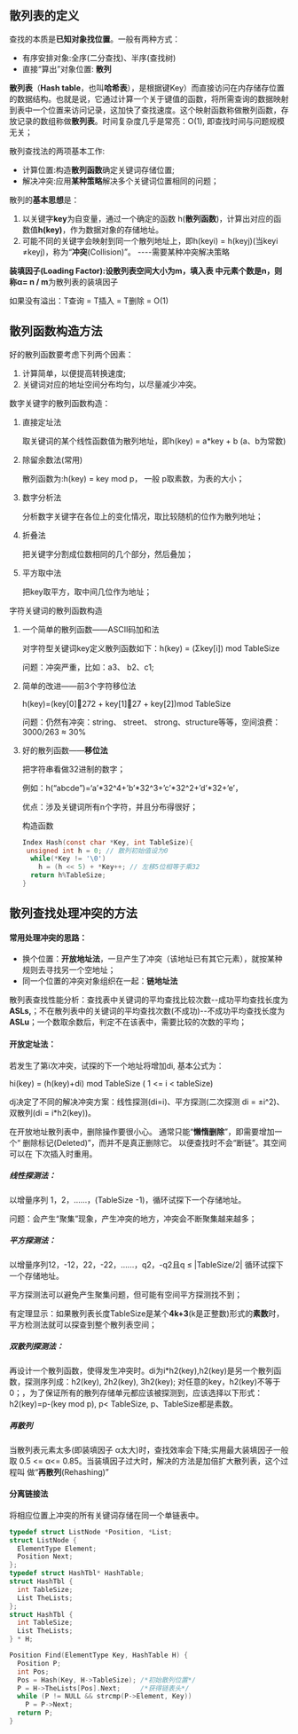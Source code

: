 ## 散列表的定义

查找的本质是**已知对象找位置**。一般有两种方式：

- 有序安排对象:全序(二分查找)、半序(查找树)
- 直接“算出”对象位置: **散列**



**散列表**（**Hash table**，也叫**哈希表**），是根据键Key）而直接访问在内存储存位置的数据结构。也就是说，它通过计算一个关于键值的函数，将所需查询的数据映射到表中一个位置来访问记录，这加快了查找速度。这个映射函数称做散列函数，存放记录的数组称做**散列表**。时间复杂度几乎是常亮：O(1), 即查找时间与问题规模无关；



散列查找法的两项基本工作:

- 计算位置:构造**散列函数**确定关键词存储位置;
- 解决冲突:应用**某种策略**解决多个关键词位置相同的问题；



散列的**基本思想**是：

1. 以关键字**key**为自变量，通过一个确定的函数 h(**散列函数**)，计算出对应的函数值**h(key)**，作为数据对象的存储地址。
2. 可能不同的关键字会映射到同一个散列地址上，即h(keyi) = h(keyj)(当keyi ≠keyj)，称为“**冲突**(Collision)”。 ----需要某种冲突解决策略

**装填因子(Loading Factor):**设散列表空间大小为m，填入表 中元素个数是n，则称**α= n / m**为散列表的装填因子

如果没有溢出：T查询 = T插入 = T删除 = O(1)



## 散列函数构造方法

好的散列函数要考虑下列两个因素：

1. 计算简单，以便提高转换速度;
2. 关键词对应的地址空间分布均匀，以尽量减少冲突。



数字关键字的散列函数构造：

1. 直接定址法

   取关键词的某个线性函数值为散列地址，即h(key) = a*key + b (a、b为常数)

2. 除留余数法(常用)

   散列函数为:h(key) = key mod p， 一般 p取素数，为表的大小；

3. 数字分析法

   分析数字关键字在各位上的变化情况，取比较随机的位作为散列地址；

4. 折叠法

   把关键字分割成位数相同的几个部分，然后叠加；

5. 平方取中法

   把key取平方，取中间几位作为地址；



字符关键词的散列函数构造

1. 一个简单的散列函数——ASCII码加和法

   对字符型关键词key定义散列函数如下：h(key) = (Σkey[i]) mod TableSize

   问题：冲突严重，比如：a3、 b2、c1;

2. 简单的改进——前3个字符移位法

   h(key)=(key[0]272 + key[1]27 + key[2])mod TableSize

   问题：仍然有冲突：string、 street、 strong、structure等等，空间浪费：3000/263 ≈ 30%

3. 好的散列函数——**移位法**

   把字符串看做32进制的数字；

   例如：h(“abcde”)=‘a’*32^4+’b’*32^3+’c’*32^2+’d’*32+’e’，

   优点：涉及关键词所有n个字符，并且分布得很好；

   构造函数

   ```c
   Index Hash(const char *Key, int TableSize){
   	unsigned int h = 0; // 散列初始值设为0
     while(*Key != '\0')
       h = (h << 5) + *Key++; // 左移5位相等于乘32
     return h%TableSize;
   }
   ```

   

## 散列查找处理冲突的方法

#### 常用处理冲突的思路：

- 换个位置：**开放地址法**，一旦产生了冲突（该地址已有其它元素），就按某种规则去寻找另一个空地址；
- 同一个位置的冲突对象组织在一起：**链地址法**

散列表查找性能分析：查找表中关键词的平均查找比较次数--成功平均查找长度为**ASLs,**；不在散列表中的关键词的平均查找次数(不成功)--不成功平均查找长度为**ASLu**；一个数取余数后，判定不在该表中，需要比较的次数的平均；

#### 开放定址法：

若发生了第i次冲突，试探的下一个地址将增加di, 基本公式为：

hi(key) = (h(key)+di) mod TableSize ( 1 <= i < tableSize)

dj决定了不同的解决冲突方案：线性探测(di=i)、平方探测(二次探测 di = $\pm$i^2)、双散列(di = i*h2(key))。

在开放地址散列表中，删除操作要很小心。 通常只能“**懒惰删除**”，即需要增加一个“ 删除标记(Deleted)”，而并不是真正删除它。 以便查找时不会“断链”。其空间可以在 下次插入时重用。

##### 线性探测法：

以增量序列 1，2，......，(TableSize -1)，循环试探下一个存储地址。

问题：会产生“聚集”现象，产生冲突的地方，冲突会不断聚集越来越多；



##### 平方探测法：

以增量序列12，-12，22，-22，......，q2，-q2且q ≤ |TableSize/2| 循环试探下一个存储地址。

平方探测法可以避免产生聚集问题，但可能有空间平方探测找不到；

有定理显示：如果散列表长度TableSize是某个**4k+3**(k是正整数)形式的**素数**时，平方检测法就可以探查到整个散列表空间；



##### 双散列探测法：

再设计一个散列函数，使得发生冲突时。di为i*h2(key),h2(key)是另一个散列函数，探测序列成：h2(key), 2h2(key), 3h2(key); 对任意的key，h2(key)不等于0；，为了保证所有的散列存储单元都应该被探测到，应该选择以下形式：h2(key)=p-(key mod p), p< TableSize, p、TableSize都是素数。



##### 再散列

当散列表元素太多(即装填因子 α太大)时，查找效率会下降;实用最大装填因子一般取 0.5 <= α<= 0.85。当装填因子过大时，解决的方法是加倍扩大散列表，这个过程叫 做“**再散列**(Rehashing)”



#### 分离链接法

将相应位置上冲突的所有关键词存储在同一个单链表中。

```c
typedef struct ListNode *Position, *List;
struct ListNode {
  ElementType Element;
  Position Next;
};
typedef struct HashTbl* HashTable;
struct HashTbl {
  int TableSize;
  List TheLists;
};
struct HashTbl {
  int TableSize;
  List TheLists;
} * H;

Position Find(ElementType Key, HashTable H) {
  Position P;
  int Pos;
  Pos = Hash(Key, H->TableSize); /*初始散列位置*/
  P = H->TheLists[Pos].Next;     /*获得链表头*/
  while (P != NULL && strcmp(P->Element, Key))
    P = P->Next;
  return P;
}
```



